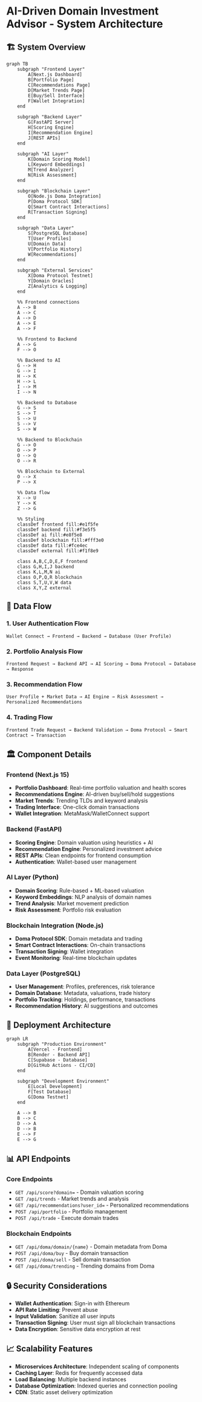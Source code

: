 # AI-Driven Domain Investment Advisor - System Architecture

## 🏗️ System Overview

```mermaid
graph TB
    subgraph "Frontend Layer"
        A[Next.js Dashboard]
        B[Portfolio Page]
        C[Recommendations Page]
        D[Market Trends Page]
        E[Buy/Sell Interface]
        F[Wallet Integration]
    end
    
    subgraph "Backend Layer"
        G[FastAPI Server]
        H[Scoring Engine]
        I[Recommendation Engine]
        J[REST APIs]
    end
    
    subgraph "AI Layer"
        K[Domain Scoring Model]
        L[Keyword Embeddings]
        M[Trend Analyzer]
        N[Risk Assessment]
    end
    
    subgraph "Blockchain Layer"
        O[Node.js Doma Integration]
        P[Doma Protocol SDK]
        Q[Smart Contract Interactions]
        R[Transaction Signing]
    end
    
    subgraph "Data Layer"
        S[PostgreSQL Database]
        T[User Profiles]
        U[Domain Data]
        V[Portfolio History]
        W[Recommendations]
    end
    
    subgraph "External Services"
        X[Doma Protocol Testnet]
        Y[Domain Oracles]
        Z[Analytics & Logging]
    end
    
    %% Frontend connections
    A --> B
    A --> C
    A --> D
    A --> E
    A --> F
    
    %% Frontend to Backend
    A --> G
    F --> O
    
    %% Backend to AI
    G --> H
    G --> I
    H --> K
    H --> L
    I --> M
    I --> N
    
    %% Backend to Database
    G --> S
    S --> T
    S --> U
    S --> V
    S --> W
    
    %% Backend to Blockchain
    G --> O
    O --> P
    O --> Q
    O --> R
    
    %% Blockchain to External
    O --> X
    P --> X
    
    %% Data flow
    X --> U
    Y --> K
    Z --> G
    
    %% Styling
    classDef frontend fill:#e1f5fe
    classDef backend fill:#f3e5f5
    classDef ai fill:#e8f5e8
    classDef blockchain fill:#fff3e0
    classDef data fill:#fce4ec
    classDef external fill:#f1f8e9
    
    class A,B,C,D,E,F frontend
    class G,H,I,J backend
    class K,L,M,N ai
    class O,P,Q,R blockchain
    class S,T,U,V,W data
    class X,Y,Z external
```

## 🔄 Data Flow

### 1. User Authentication Flow
```
Wallet Connect → Frontend → Backend → Database (User Profile)
```

### 2. Portfolio Analysis Flow
```
Frontend Request → Backend API → AI Scoring → Doma Protocol → Database → Response
```

### 3. Recommendation Flow
```
User Profile + Market Data → AI Engine → Risk Assessment → Personalized Recommendations
```

### 4. Trading Flow
```
Frontend Trade Request → Backend Validation → Doma Protocol → Smart Contract → Transaction
```

## 🏛️ Component Details

### Frontend (Next.js 15)
- **Portfolio Dashboard**: Real-time portfolio valuation and health scores
- **Recommendations Engine**: AI-driven buy/sell/hold suggestions
- **Market Trends**: Trending TLDs and keyword analysis
- **Trading Interface**: One-click domain transactions
- **Wallet Integration**: MetaMask/WalletConnect support

### Backend (FastAPI)
- **Scoring Engine**: Domain valuation using heuristics + AI
- **Recommendation Engine**: Personalized investment advice
- **REST APIs**: Clean endpoints for frontend consumption
- **Authentication**: Wallet-based user management

### AI Layer (Python)
- **Domain Scoring**: Rule-based + ML-based valuation
- **Keyword Embeddings**: NLP analysis of domain names
- **Trend Analysis**: Market movement prediction
- **Risk Assessment**: Portfolio risk evaluation

### Blockchain Integration (Node.js)
- **Doma Protocol SDK**: Domain metadata and trading
- **Smart Contract Interactions**: On-chain transactions
- **Transaction Signing**: Wallet integration
- **Event Monitoring**: Real-time blockchain updates

### Data Layer (PostgreSQL)
- **User Management**: Profiles, preferences, risk tolerance
- **Domain Database**: Metadata, valuations, trade history
- **Portfolio Tracking**: Holdings, performance, transactions
- **Recommendation History**: AI suggestions and outcomes

## 🚀 Deployment Architecture

```mermaid
graph LR
    subgraph "Production Environment"
        A[Vercel - Frontend]
        B[Render - Backend API]
        C[Supabase - Database]
        D[GitHub Actions - CI/CD]
    end
    
    subgraph "Development Environment"
        E[Local Development]
        F[Test Database]
        G[Doma Testnet]
    end
    
    A --> B
    B --> C
    D --> A
    D --> B
    E --> F
    E --> G
```

## 📊 API Endpoints

### Core Endpoints
- `GET /api/score?domain=` - Domain valuation scoring
- `GET /api/trends` - Market trends and analysis
- `GET /api/recommendations?user_id=` - Personalized recommendations
- `POST /api/portfolio` - Portfolio management
- `POST /api/trade` - Execute domain trades

### Blockchain Endpoints
- `GET /api/doma/domain/{name}` - Domain metadata from Doma
- `POST /api/doma/buy` - Buy domain transaction
- `POST /api/doma/sell` - Sell domain transaction
- `GET /api/doma/trending` - Trending domains from Doma

## 🔒 Security Considerations

- **Wallet Authentication**: Sign-in with Ethereum
- **API Rate Limiting**: Prevent abuse
- **Input Validation**: Sanitize all user inputs
- **Transaction Signing**: User must sign all blockchain transactions
- **Data Encryption**: Sensitive data encryption at rest

## 📈 Scalability Features

- **Microservices Architecture**: Independent scaling of components
- **Caching Layer**: Redis for frequently accessed data
- **Load Balancing**: Multiple backend instances
- **Database Optimization**: Indexed queries and connection pooling
- **CDN**: Static asset delivery optimization
